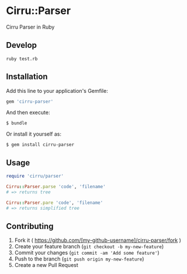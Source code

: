 
# Cirru::Parser

Cirru Parser in Ruby

## Develop

```
ruby test.rb
```

## Installation

Add this line to your application's Gemfile:

```ruby
gem 'cirru-parser'
```

And then execute:

```
$ bundle
```

Or install it yourself as:

```
$ gem install cirru-parser
```

## Usage

```ruby
require 'cirru/parser'

Cirru::Parser.parse 'code', 'filename'
# => returns tree

Cirru::Parser.pare 'code', 'filename'
# => returns simplified tree
```

## Contributing

1. Fork it ( https://github.com/[my-github-username]/cirru-parser/fork )
2. Create your feature branch (`git checkout -b my-new-feature`)
3. Commit your changes (`git commit -am 'Add some feature'`)
4. Push to the branch (`git push origin my-new-feature`)
5. Create a new Pull Request
